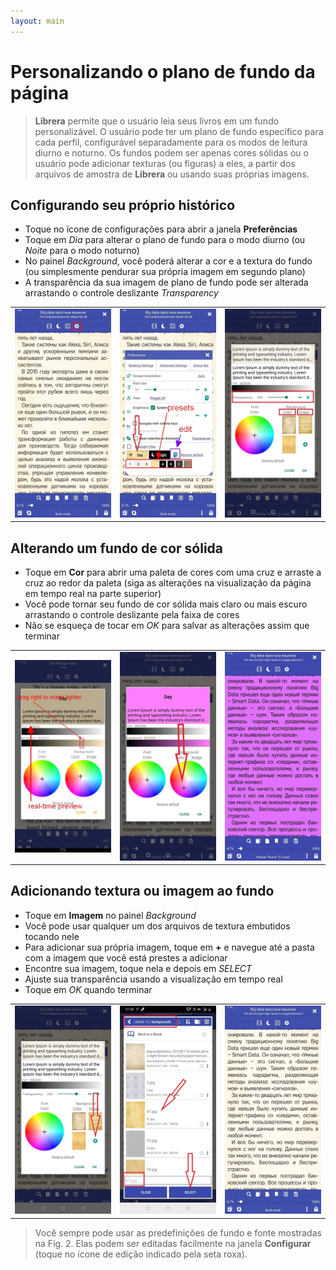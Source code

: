 ```yaml
---
layout: main
---
```


# Personalizando o plano de fundo da página

> **Librera** permite que o usuário leia seus livros em um fundo personalizável. O usuário pode ter um plano de fundo específico para cada perfil, configurável separadamente para os modos de leitura diurno e noturno. Os fundos podem ser apenas cores sólidas ou o usuário pode adicionar texturas (ou figuras) a eles, a partir dos arquivos de amostra de **Librera** ou usando suas próprias imagens.

## Configurando seu próprio histórico
* Toque no ícone de configurações para abrir a janela **Preferências**
* Toque em _Dia_ para alterar o plano de fundo para o modo diurno (ou _Noite_ para o modo noturno)
* No painel _Background_, você poderá alterar a cor e a textura do fundo (ou simplesmente pendurar sua própria imagem em segundo plano)
* A transparência da sua imagem de plano de fundo pode ser alterada arrastando o controle deslizante _Transparency_

||||
|-|-|-|
|![](1.jpg)|![](2.jpg)|![](3.jpg)|

## Alterando um fundo de cor sólida
* Toque em **Cor** para abrir uma paleta de cores com uma cruz e arraste a cruz ao redor da paleta (siga as alterações na visualização da página em tempo real na parte superior)
* Você pode tornar seu fundo de cor sólida mais claro ou mais escuro arrastando o controle deslizante pela faixa de cores
* Não se esqueça de tocar em _OK_ para salvar as alterações assim que terminar

||||
|-|-|-|
|![](6.jpg)|![](5.jpg)|![](8.jpg)|

## Adicionando textura ou imagem ao fundo
* Toque em **Imagem** no painel _Background_
* Você pode usar qualquer um dos arquivos de textura embutidos tocando nele
* Para adicionar sua própria imagem, toque em **+** e navegue até a pasta com a imagem que você está prestes a adicionar
* Encontre sua imagem, toque nela e depois em _SELECT_
* Ajuste sua transparência usando a visualização em tempo real
* Toque em _OK_ quando terminar

||||
|-|-|-|
|![](7.jpg)|![](4.jpg)|![](9.jpg)|

> Você sempre pode usar as predefinições de fundo e fonte mostradas na Fig. 2. Elas podem ser editadas facilmente na janela **Configurar** (toque no ícone de edição indicado pela seta roxa).
